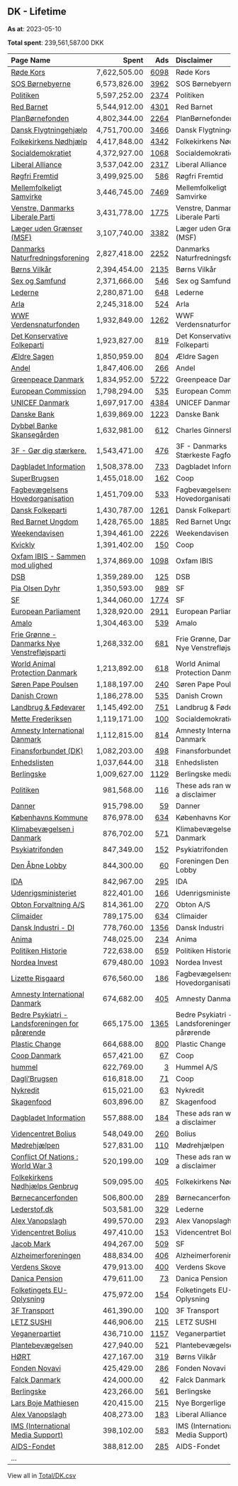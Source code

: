 ## DK - Lifetime
**As at**: 2023-05-10

**Total spent**: 239,561,587.00 DKK

|Page Name|Spent|Ads|Disclaimer|
|:---|---:|---:|:---|
|[Røde Kors](https://www.facebook.com/65929129383)|7,622,505.00|[6098](https://www.facebook.com/ads/library/?active_status=all&ad_type=political_and_issue_ads&country=DK&view_all_page_id=65929129383&search_type=page&media_type=all)|Røde Kors|
|[SOS Børnebyerne](https://www.facebook.com/26458152911)|6,573,826.00|[3962](https://www.facebook.com/ads/library/?active_status=all&ad_type=political_and_issue_ads&country=DK&view_all_page_id=26458152911&search_type=page&media_type=all)|SOS Børnebyerne|
|[Politiken](https://www.facebook.com/12860228293)|5,597,252.00|[2374](https://www.facebook.com/ads/library/?active_status=all&ad_type=political_and_issue_ads&country=DK&view_all_page_id=12860228293&search_type=page&media_type=all)|Politiken|
|[Red Barnet](https://www.facebook.com/67571270393)|5,544,912.00|[4301](https://www.facebook.com/ads/library/?active_status=all&ad_type=political_and_issue_ads&country=DK&view_all_page_id=67571270393&search_type=page&media_type=all)|Red Barnet|
|[PlanBørnefonden](https://www.facebook.com/399210657232918)|4,802,344.00|[2264](https://www.facebook.com/ads/library/?active_status=all&ad_type=political_and_issue_ads&country=DK&view_all_page_id=399210657232918&search_type=page&media_type=all)|PlanBørnefonden|
|[Dansk Flygtningehjælp](https://www.facebook.com/116227401722605)|4,751,700.00|[3466](https://www.facebook.com/ads/library/?active_status=all&ad_type=political_and_issue_ads&country=DK&view_all_page_id=116227401722605&search_type=page&media_type=all)|Dansk Flygtningehjælp|
|[Folkekirkens Nødhjælp](https://www.facebook.com/276770505228)|4,417,848.00|[4342](https://www.facebook.com/ads/library/?active_status=all&ad_type=political_and_issue_ads&country=DK&view_all_page_id=276770505228&search_type=page&media_type=all)|Folkekirkens Nødhjælp|
|[Socialdemokratiet](https://www.facebook.com/41459763029)|4,372,927.00|[1068](https://www.facebook.com/ads/library/?active_status=all&ad_type=political_and_issue_ads&country=DK&view_all_page_id=41459763029&search_type=page&media_type=all)|Socialdemokratiet|
|[Liberal Alliance](https://www.facebook.com/106952222676974)|3,537,042.00|[2317](https://www.facebook.com/ads/library/?active_status=all&ad_type=political_and_issue_ads&country=DK&view_all_page_id=106952222676974&search_type=page&media_type=all)|Liberal Alliance|
|[Røgfri Fremtid](https://www.facebook.com/1677055535924085)|3,499,925.00|[586](https://www.facebook.com/ads/library/?active_status=all&ad_type=political_and_issue_ads&country=DK&view_all_page_id=1677055535924085&search_type=page&media_type=all)|Røgfri Fremtid|
|[Mellemfolkeligt Samvirke](https://www.facebook.com/5624899398)|3,446,745.00|[7469](https://www.facebook.com/ads/library/?active_status=all&ad_type=political_and_issue_ads&country=DK&view_all_page_id=5624899398&search_type=page&media_type=all)|Mellemfolkeligt Samvirke|
|[Venstre, Danmarks Liberale Parti](https://www.facebook.com/21465928829)|3,431,778.00|[1775](https://www.facebook.com/ads/library/?active_status=all&ad_type=political_and_issue_ads&country=DK&view_all_page_id=21465928829&search_type=page&media_type=all)|Venstre, Danmarks Liberale Parti|
|[Læger uden Grænser (MSF)](https://www.facebook.com/99632942471)|3,107,740.00|[3382](https://www.facebook.com/ads/library/?active_status=all&ad_type=political_and_issue_ads&country=DK&view_all_page_id=99632942471&search_type=page&media_type=all)|Læger uden Grænser (MSF)|
|[Danmarks Naturfredningsforening](https://www.facebook.com/38507331439)|2,827,418.00|[2252](https://www.facebook.com/ads/library/?active_status=all&ad_type=political_and_issue_ads&country=DK&view_all_page_id=38507331439&search_type=page&media_type=all)|Danmarks Naturfredningsforening|
|[Børns Vilkår](https://www.facebook.com/72672361910)|2,394,454.00|[2135](https://www.facebook.com/ads/library/?active_status=all&ad_type=political_and_issue_ads&country=DK&view_all_page_id=72672361910&search_type=page&media_type=all)|Børns Vilkår|
|[Sex og Samfund](https://www.facebook.com/250994288337708)|2,371,666.00|[546](https://www.facebook.com/ads/library/?active_status=all&ad_type=political_and_issue_ads&country=DK&view_all_page_id=250994288337708&search_type=page&media_type=all)|Sex og Samfund|
|[Lederne](https://www.facebook.com/167891603415958)|2,280,871.00|[648](https://www.facebook.com/ads/library/?active_status=all&ad_type=political_and_issue_ads&country=DK&view_all_page_id=167891603415958&search_type=page&media_type=all)|Lederne|
|[Arla](https://www.facebook.com/220361474643059)|2,245,318.00|[524](https://www.facebook.com/ads/library/?active_status=all&ad_type=political_and_issue_ads&country=DK&view_all_page_id=220361474643059&search_type=page&media_type=all)|Arla|
|[WWF Verdensnaturfonden](https://www.facebook.com/155596147784577)|1,932,849.00|[1262](https://www.facebook.com/ads/library/?active_status=all&ad_type=political_and_issue_ads&country=DK&view_all_page_id=155596147784577&search_type=page&media_type=all)|WWF Verdensnaturfonden|
|[Det Konservative Folkeparti](https://www.facebook.com/39233495912)|1,923,827.00|[819](https://www.facebook.com/ads/library/?active_status=all&ad_type=political_and_issue_ads&country=DK&view_all_page_id=39233495912&search_type=page&media_type=all)|Det Konservative Folkeparti|
|[Ældre Sagen](https://www.facebook.com/126543540781090)|1,850,959.00|[804](https://www.facebook.com/ads/library/?active_status=all&ad_type=political_and_issue_ads&country=DK&view_all_page_id=126543540781090&search_type=page&media_type=all)|Ældre Sagen|
|[Andel](https://www.facebook.com/101875098313543)|1,847,406.00|[266](https://www.facebook.com/ads/library/?active_status=all&ad_type=political_and_issue_ads&country=DK&view_all_page_id=101875098313543&search_type=page&media_type=all)|Andel|
|[Greenpeace Danmark](https://www.facebook.com/55365680705)|1,834,952.00|[5722](https://www.facebook.com/ads/library/?active_status=all&ad_type=political_and_issue_ads&country=DK&view_all_page_id=55365680705&search_type=page&media_type=all)|Greenpeace Danmark|
|[European Commission](https://www.facebook.com/107898832590939)|1,798,294.00|[535](https://www.facebook.com/ads/library/?active_status=all&ad_type=political_and_issue_ads&country=DK&view_all_page_id=107898832590939&search_type=page&media_type=all)|European Commission|
|[UNICEF Danmark](https://www.facebook.com/63691965101)|1,697,917.00|[4384](https://www.facebook.com/ads/library/?active_status=all&ad_type=political_and_issue_ads&country=DK&view_all_page_id=63691965101&search_type=page&media_type=all)|UNICEF Danmark|
|[Danske Bank](https://www.facebook.com/130388840342741)|1,639,869.00|[1223](https://www.facebook.com/ads/library/?active_status=all&ad_type=political_and_issue_ads&country=DK&view_all_page_id=130388840342741&search_type=page&media_type=all)|Danske Bank|
|[Dybbøl Banke Skansegården](https://www.facebook.com/864373427248898)|1,632,981.00|[612](https://www.facebook.com/ads/library/?active_status=all&ad_type=political_and_issue_ads&country=DK&view_all_page_id=864373427248898&search_type=page&media_type=all)|Charles Ginnerskov|
|[3F - Gør dig stærkere.](https://www.facebook.com/109012749124622)|1,543,471.00|[476](https://www.facebook.com/ads/library/?active_status=all&ad_type=political_and_issue_ads&country=DK&view_all_page_id=109012749124622&search_type=page&media_type=all)|3F - Danmarks Stærkeste Fagforening|
|[Dagbladet Information](https://www.facebook.com/66328502645)|1,508,378.00|[733](https://www.facebook.com/ads/library/?active_status=all&ad_type=political_and_issue_ads&country=DK&view_all_page_id=66328502645&search_type=page&media_type=all)|Dagbladet Information|
|[SuperBrugsen](https://www.facebook.com/125934997444897)|1,455,018.00|[162](https://www.facebook.com/ads/library/?active_status=all&ad_type=political_and_issue_ads&country=DK&view_all_page_id=125934997444897&search_type=page&media_type=all)|Coop|
|[Fagbevægelsens Hovedorganisation](https://www.facebook.com/261599053881378)|1,451,709.00|[533](https://www.facebook.com/ads/library/?active_status=all&ad_type=political_and_issue_ads&country=DK&view_all_page_id=261599053881378&search_type=page&media_type=all)|Fagbevægelsens Hovedorganisation|
|[Dansk Folkeparti](https://www.facebook.com/520449347983427)|1,430,787.00|[1261](https://www.facebook.com/ads/library/?active_status=all&ad_type=political_and_issue_ads&country=DK&view_all_page_id=520449347983427&search_type=page&media_type=all)|Dansk Folkeparti|
|[Red Barnet Ungdom](https://www.facebook.com/146956228206)|1,428,765.00|[1885](https://www.facebook.com/ads/library/?active_status=all&ad_type=political_and_issue_ads&country=DK&view_all_page_id=146956228206&search_type=page&media_type=all)|Red Barnet Ungdom|
|[Weekendavisen](https://www.facebook.com/867877683280051)|1,394,461.00|[2226](https://www.facebook.com/ads/library/?active_status=all&ad_type=political_and_issue_ads&country=DK&view_all_page_id=867877683280051&search_type=page&media_type=all)|Weekendavisen|
|[Kvickly](https://www.facebook.com/90497015205)|1,391,402.00|[150](https://www.facebook.com/ads/library/?active_status=all&ad_type=political_and_issue_ads&country=DK&view_all_page_id=90497015205&search_type=page&media_type=all)|Coop|
|[Oxfam IBIS - Sammen mod ulighed](https://www.facebook.com/144965885963)|1,374,869.00|[1098](https://www.facebook.com/ads/library/?active_status=all&ad_type=political_and_issue_ads&country=DK&view_all_page_id=144965885963&search_type=page&media_type=all)|Oxfam IBIS|
|[DSB](https://www.facebook.com/116269191760882)|1,359,289.00|[125](https://www.facebook.com/ads/library/?active_status=all&ad_type=political_and_issue_ads&country=DK&view_all_page_id=116269191760882&search_type=page&media_type=all)|DSB|
|[Pia Olsen Dyhr](https://www.facebook.com/49348971479)|1,350,593.00|[989](https://www.facebook.com/ads/library/?active_status=all&ad_type=political_and_issue_ads&country=DK&view_all_page_id=49348971479&search_type=page&media_type=all)|SF|
|[SF](https://www.facebook.com/74796954245)|1,344,060.00|[1774](https://www.facebook.com/ads/library/?active_status=all&ad_type=political_and_issue_ads&country=DK&view_all_page_id=74796954245&search_type=page&media_type=all)|SF|
|[European Parliament](https://www.facebook.com/178362315106)|1,328,920.00|[2911](https://www.facebook.com/ads/library/?active_status=all&ad_type=political_and_issue_ads&country=DK&view_all_page_id=178362315106&search_type=page&media_type=all)|European Parliament|
|[Amalo](https://www.facebook.com/122577072476986)|1,304,463.00|[539](https://www.facebook.com/ads/library/?active_status=all&ad_type=political_and_issue_ads&country=DK&view_all_page_id=122577072476986&search_type=page&media_type=all)|Amalo|
|[Frie Grønne - Danmarks Nye Venstrefløjsparti](https://www.facebook.com/104695404710124)|1,268,332.00|[681](https://www.facebook.com/ads/library/?active_status=all&ad_type=political_and_issue_ads&country=DK&view_all_page_id=104695404710124&search_type=page&media_type=all)|Frie Grønne, Danmarks Nye Venstrefløjsparti|
|[World Animal Protection Danmark](https://www.facebook.com/33588644626)|1,213,892.00|[618](https://www.facebook.com/ads/library/?active_status=all&ad_type=political_and_issue_ads&country=DK&view_all_page_id=33588644626&search_type=page&media_type=all)|World Animal Protection Danmark|
|[Søren Pape Poulsen](https://www.facebook.com/952334508116178)|1,188,197.00|[240](https://www.facebook.com/ads/library/?active_status=all&ad_type=political_and_issue_ads&country=DK&view_all_page_id=952334508116178&search_type=page&media_type=all)|Søren Pape Poulsen|
|[Danish Crown](https://www.facebook.com/1270634403002717)|1,186,278.00|[535](https://www.facebook.com/ads/library/?active_status=all&ad_type=political_and_issue_ads&country=DK&view_all_page_id=1270634403002717&search_type=page&media_type=all)|Danish Crown|
|[Landbrug & Fødevarer](https://www.facebook.com/1507997959501973)|1,145,492.00|[751](https://www.facebook.com/ads/library/?active_status=all&ad_type=political_and_issue_ads&country=DK&view_all_page_id=1507997959501973&search_type=page&media_type=all)|Landbrug & Fødevarer|
|[Mette Frederiksen](https://www.facebook.com/57497067718)|1,119,171.00|[100](https://www.facebook.com/ads/library/?active_status=all&ad_type=political_and_issue_ads&country=DK&view_all_page_id=57497067718&search_type=page&media_type=all)|Socialdemokratiet|
|[Amnesty International Danmark](https://www.facebook.com/36664432940)|1,112,815.00|[814](https://www.facebook.com/ads/library/?active_status=all&ad_type=political_and_issue_ads&country=DK&view_all_page_id=36664432940&search_type=page&media_type=all)|Amnesty International Danmark|
|[Finansforbundet (DK)](https://www.facebook.com/194089010674568)|1,082,203.00|[498](https://www.facebook.com/ads/library/?active_status=all&ad_type=political_and_issue_ads&country=DK&view_all_page_id=194089010674568&search_type=page&media_type=all)|Finansforbundet (DK)|
|[Enhedslisten](https://www.facebook.com/223040066022)|1,037,644.00|[318](https://www.facebook.com/ads/library/?active_status=all&ad_type=political_and_issue_ads&country=DK&view_all_page_id=223040066022&search_type=page&media_type=all)|Enhedslisten|
|[Berlingske](https://www.facebook.com/12787473132)|1,009,627.00|[1129](https://www.facebook.com/ads/library/?active_status=all&ad_type=political_and_issue_ads&country=DK&view_all_page_id=12787473132&search_type=page&media_type=all)|Berlingske media|
|[Politiken](https://www.facebook.com/12860228293)|981,568.00|[116](https://www.facebook.com/ads/library/?active_status=all&ad_type=political_and_issue_ads&country=DK&view_all_page_id=12860228293&search_type=page&media_type=all)|These ads ran without a disclaimer|
|[Danner](https://www.facebook.com/133707013355759)|915,798.00|[59](https://www.facebook.com/ads/library/?active_status=all&ad_type=political_and_issue_ads&country=DK&view_all_page_id=133707013355759&search_type=page&media_type=all)|Danner|
|[Københavns Kommune](https://www.facebook.com/437410226312057)|876,978.00|[634](https://www.facebook.com/ads/library/?active_status=all&ad_type=political_and_issue_ads&country=DK&view_all_page_id=437410226312057&search_type=page&media_type=all)|Københavns Kommune|
|[Klimabevægelsen i Danmark](https://www.facebook.com/350495955072656)|876,702.00|[571](https://www.facebook.com/ads/library/?active_status=all&ad_type=political_and_issue_ads&country=DK&view_all_page_id=350495955072656&search_type=page&media_type=all)|Klimabevægelsen i Danmark|
|[Psykiatrifonden](https://www.facebook.com/59143726810)|847,349.00|[152](https://www.facebook.com/ads/library/?active_status=all&ad_type=political_and_issue_ads&country=DK&view_all_page_id=59143726810&search_type=page&media_type=all)|Psykiatrifonden|
|[Den Åbne Lobby](https://www.facebook.com/107920251695087)|844,300.00|[60](https://www.facebook.com/ads/library/?active_status=all&ad_type=political_and_issue_ads&country=DK&view_all_page_id=107920251695087&search_type=page&media_type=all)|Foreningen Den Åbne Lobby|
|[IDA](https://www.facebook.com/154415494575789)|842,967.00|[295](https://www.facebook.com/ads/library/?active_status=all&ad_type=political_and_issue_ads&country=DK&view_all_page_id=154415494575789&search_type=page&media_type=all)|IDA|
|[Udenrigsministeriet](https://www.facebook.com/1933946066835612)|822,401.00|[166](https://www.facebook.com/ads/library/?active_status=all&ad_type=political_and_issue_ads&country=DK&view_all_page_id=1933946066835612&search_type=page&media_type=all)|Udenrigsministeriet|
|[Obton Forvaltning A/S](https://www.facebook.com/748887235210811)|814,361.00|[270](https://www.facebook.com/ads/library/?active_status=all&ad_type=political_and_issue_ads&country=DK&view_all_page_id=748887235210811&search_type=page&media_type=all)|Obton A/S|
|[Climaider](https://www.facebook.com/2047554945456852)|789,175.00|[634](https://www.facebook.com/ads/library/?active_status=all&ad_type=political_and_issue_ads&country=DK&view_all_page_id=2047554945456852&search_type=page&media_type=all)|Climaider|
|[Dansk Industri - DI](https://www.facebook.com/141343589252160)|778,760.00|[1356](https://www.facebook.com/ads/library/?active_status=all&ad_type=political_and_issue_ads&country=DK&view_all_page_id=141343589252160&search_type=page&media_type=all)|Dansk Industri|
|[Anima](https://www.facebook.com/22030968736)|748,025.00|[234](https://www.facebook.com/ads/library/?active_status=all&ad_type=political_and_issue_ads&country=DK&view_all_page_id=22030968736&search_type=page&media_type=all)|Anima|
|[Politiken Historie](https://www.facebook.com/1704424023182897)|722,638.00|[659](https://www.facebook.com/ads/library/?active_status=all&ad_type=political_and_issue_ads&country=DK&view_all_page_id=1704424023182897&search_type=page&media_type=all)|Politiken Historie|
|[Nordea Invest](https://www.facebook.com/144098125661833)|679,480.00|[1093](https://www.facebook.com/ads/library/?active_status=all&ad_type=political_and_issue_ads&country=DK&view_all_page_id=144098125661833&search_type=page&media_type=all)|Nordea Invest|
|[Lizette Risgaard](https://www.facebook.com/547601668763372)|676,560.00|[186](https://www.facebook.com/ads/library/?active_status=all&ad_type=political_and_issue_ads&country=DK&view_all_page_id=547601668763372&search_type=page&media_type=all)|Fagbevægelsens Hovedorganisation|
|[Amnesty International Danmark](https://www.facebook.com/36664432940)|674,682.00|[405](https://www.facebook.com/ads/library/?active_status=all&ad_type=political_and_issue_ads&country=DK&view_all_page_id=36664432940&search_type=page&media_type=all)|Amnesty Danmark|
|[Bedre Psykiatri - Landsforeningen for pårørende](https://www.facebook.com/276145368333)|665,175.00|[1365](https://www.facebook.com/ads/library/?active_status=all&ad_type=political_and_issue_ads&country=DK&view_all_page_id=276145368333&search_type=page&media_type=all)|Bedre Psykiatri - Landsforeningen for pårørende|
|[Plastic Change](https://www.facebook.com/246977185497434)|664,688.00|[800](https://www.facebook.com/ads/library/?active_status=all&ad_type=political_and_issue_ads&country=DK&view_all_page_id=246977185497434&search_type=page&media_type=all)|Plastic Change|
|[Coop Danmark](https://www.facebook.com/10150141618795408)|657,421.00|[67](https://www.facebook.com/ads/library/?active_status=all&ad_type=political_and_issue_ads&country=DK&view_all_page_id=10150141618795408&search_type=page&media_type=all)|Coop|
|[hummel](https://www.facebook.com/6490973258)|622,769.00|[3](https://www.facebook.com/ads/library/?active_status=all&ad_type=political_and_issue_ads&country=DK&view_all_page_id=6490973258&search_type=page&media_type=all)|Hummel A/S|
|[Dagli’Brugsen](https://www.facebook.com/784211188333860)|616,818.00|[71](https://www.facebook.com/ads/library/?active_status=all&ad_type=political_and_issue_ads&country=DK&view_all_page_id=784211188333860&search_type=page&media_type=all)|Coop|
|[Nykredit](https://www.facebook.com/131736756881546)|615,021.00|[63](https://www.facebook.com/ads/library/?active_status=all&ad_type=political_and_issue_ads&country=DK&view_all_page_id=131736756881546&search_type=page&media_type=all)|Nykredit|
|[Skagenfood](https://www.facebook.com/112664272109384)|603,896.00|[87](https://www.facebook.com/ads/library/?active_status=all&ad_type=political_and_issue_ads&country=DK&view_all_page_id=112664272109384&search_type=page&media_type=all)|Skagenfood|
|[Dagbladet Information](https://www.facebook.com/66328502645)|557,888.00|[184](https://www.facebook.com/ads/library/?active_status=all&ad_type=political_and_issue_ads&country=DK&view_all_page_id=66328502645&search_type=page&media_type=all)|These ads ran without a disclaimer|
|[Videncentret Bolius](https://www.facebook.com/304554445813)|548,049.00|[260](https://www.facebook.com/ads/library/?active_status=all&ad_type=political_and_issue_ads&country=DK&view_all_page_id=304554445813&search_type=page&media_type=all)|Bolius|
|[Mødrehjælpen](https://www.facebook.com/131935326880890)|527,831.00|[110](https://www.facebook.com/ads/library/?active_status=all&ad_type=political_and_issue_ads&country=DK&view_all_page_id=131935326880890&search_type=page&media_type=all)|Mødrehjælpen|
|[Conflict Of Nations : World War 3](https://www.facebook.com/339810463063059)|520,199.00|[109](https://www.facebook.com/ads/library/?active_status=all&ad_type=political_and_issue_ads&country=DK&view_all_page_id=339810463063059&search_type=page&media_type=all)|These ads ran without a disclaimer|
|[Folkekirkens Nødhjælps Genbrug](https://www.facebook.com/759082797552576)|509,095.00|[405](https://www.facebook.com/ads/library/?active_status=all&ad_type=political_and_issue_ads&country=DK&view_all_page_id=759082797552576&search_type=page&media_type=all)|Folkekirkens Nødhjælp|
|[Børnecancerfonden](https://www.facebook.com/287306323369)|506,800.00|[289](https://www.facebook.com/ads/library/?active_status=all&ad_type=political_and_issue_ads&country=DK&view_all_page_id=287306323369&search_type=page&media_type=all)|Børnecancerfonden|
|[Lederstof.dk](https://www.facebook.com/102154048301476)|503,581.00|[329](https://www.facebook.com/ads/library/?active_status=all&ad_type=political_and_issue_ads&country=DK&view_all_page_id=102154048301476&search_type=page&media_type=all)|Lederne|
|[Alex Vanopslagh](https://www.facebook.com/671022293105597)|499,570.00|[293](https://www.facebook.com/ads/library/?active_status=all&ad_type=political_and_issue_ads&country=DK&view_all_page_id=671022293105597&search_type=page&media_type=all)|Alex Vanopslagh|
|[Videncentret Bolius](https://www.facebook.com/304554445813)|497,410.00|[153](https://www.facebook.com/ads/library/?active_status=all&ad_type=political_and_issue_ads&country=DK&view_all_page_id=304554445813&search_type=page&media_type=all)|Videncentret Bolius|
|[Jacob Mark](https://www.facebook.com/69985338410)|494,267.00|[509](https://www.facebook.com/ads/library/?active_status=all&ad_type=political_and_issue_ads&country=DK&view_all_page_id=69985338410&search_type=page&media_type=all)|SF|
|[Alzheimerforeningen](https://www.facebook.com/191547430887338)|488,834.00|[406](https://www.facebook.com/ads/library/?active_status=all&ad_type=political_and_issue_ads&country=DK&view_all_page_id=191547430887338&search_type=page&media_type=all)|Alzheimerforeningen|
|[Verdens Skove](https://www.facebook.com/183887801641951)|479,913.00|[400](https://www.facebook.com/ads/library/?active_status=all&ad_type=political_and_issue_ads&country=DK&view_all_page_id=183887801641951&search_type=page&media_type=all)|Verdens Skove|
|[Danica Pension](https://www.facebook.com/1988450301399589)|479,611.00|[73](https://www.facebook.com/ads/library/?active_status=all&ad_type=political_and_issue_ads&country=DK&view_all_page_id=1988450301399589&search_type=page&media_type=all)|Danica Pension|
|[Folketingets EU-Oplysning](https://www.facebook.com/633648073469576)|475,972.00|[154](https://www.facebook.com/ads/library/?active_status=all&ad_type=political_and_issue_ads&country=DK&view_all_page_id=633648073469576&search_type=page&media_type=all)|Folketingets EU-Oplysning|
|[3F Transport](https://www.facebook.com/104544224264943)|461,390.00|[100](https://www.facebook.com/ads/library/?active_status=all&ad_type=political_and_issue_ads&country=DK&view_all_page_id=104544224264943&search_type=page&media_type=all)|3F Transport|
|[LETZ SUSHI](https://www.facebook.com/178793372195)|446,906.00|[215](https://www.facebook.com/ads/library/?active_status=all&ad_type=political_and_issue_ads&country=DK&view_all_page_id=178793372195&search_type=page&media_type=all)|LETZ SUSHI|
|[Veganerpartiet](https://www.facebook.com/2109922459023773)|436,710.00|[1157](https://www.facebook.com/ads/library/?active_status=all&ad_type=political_and_issue_ads&country=DK&view_all_page_id=2109922459023773&search_type=page&media_type=all)|Veganerpartiet|
|[Plantebevægelsen](https://www.facebook.com/136775899834790)|427,940.00|[521](https://www.facebook.com/ads/library/?active_status=all&ad_type=political_and_issue_ads&country=DK&view_all_page_id=136775899834790&search_type=page&media_type=all)|Plantebevægelsen|
|[HØRT](https://www.facebook.com/105511328705392)|427,167.00|[319](https://www.facebook.com/ads/library/?active_status=all&ad_type=political_and_issue_ads&country=DK&view_all_page_id=105511328705392&search_type=page&media_type=all)|Børns Vilkår|
|[Fonden Novavi](https://www.facebook.com/1643818125897989)|425,429.00|[286](https://www.facebook.com/ads/library/?active_status=all&ad_type=political_and_issue_ads&country=DK&view_all_page_id=1643818125897989&search_type=page&media_type=all)|Fonden Novavi|
|[Falck Danmark](https://www.facebook.com/223690937691260)|424,000.00|[42](https://www.facebook.com/ads/library/?active_status=all&ad_type=political_and_issue_ads&country=DK&view_all_page_id=223690937691260&search_type=page&media_type=all)|Falck Danmark|
|[Berlingske](https://www.facebook.com/12787473132)|423,266.00|[561](https://www.facebook.com/ads/library/?active_status=all&ad_type=political_and_issue_ads&country=DK&view_all_page_id=12787473132&search_type=page&media_type=all)|Berlingske|
|[Lars Boje Mathiesen](https://www.facebook.com/398454550257699)|420,415.00|[215](https://www.facebook.com/ads/library/?active_status=all&ad_type=political_and_issue_ads&country=DK&view_all_page_id=398454550257699&search_type=page&media_type=all)|Nye Borgerlige|
|[Alex Vanopslagh](https://www.facebook.com/671022293105597)|408,273.00|[183](https://www.facebook.com/ads/library/?active_status=all&ad_type=political_and_issue_ads&country=DK&view_all_page_id=671022293105597&search_type=page&media_type=all)|Liberal Alliance|
|[IMS (International Media Support)](https://www.facebook.com/19176473894)|398,102.00|[583](https://www.facebook.com/ads/library/?active_status=all&ad_type=political_and_issue_ads&country=DK&view_all_page_id=19176473894&search_type=page&media_type=all)|IMS (International Media Support)|
|[AIDS-Fondet](https://www.facebook.com/167887506877)|388,812.00|[285](https://www.facebook.com/ads/library/?active_status=all&ad_type=political_and_issue_ads&country=DK&view_all_page_id=167887506877&search_type=page&media_type=all)|AIDS-Fondet|
|...||||

View all in [Total/DK.csv](../../MetaData/Total/DK.csv)
